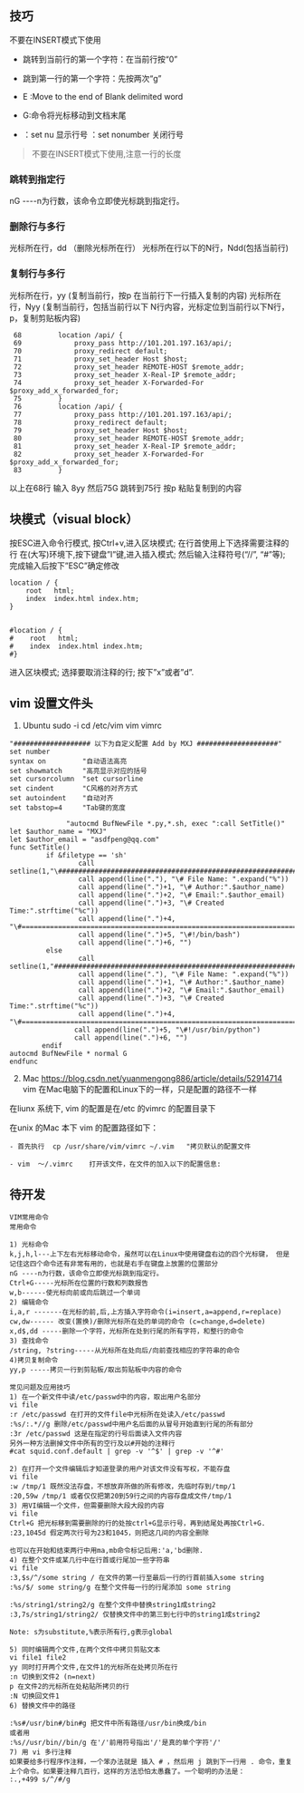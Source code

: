 ## 技巧
不要在INSERT模式下使用

* 跳转到当前行的第一个字符：在当前行按“0”
* 跳到第一行的第一个字符：先按两次“g”
* E :Move to the end of Blank delimited word
* G:命令将光标移动到文档末尾

* ：set nu 显示行号   ：set nonumber 关闭行号

> 不要在INSERT模式下使用,注意一行的长度
### 跳转到指定行
nG ----n为行数，该命令立即使光标跳到指定行。

### 删除行与多行
光标所在行，dd （删除光标所在行）
光标所在行以下的N行，Ndd(包括当前行)

### 复制行与多行
光标所在行，yy (复制当前行，按p 在当前行下一行插入复制的内容)
光标所在行，Nyy (复制当前行，包括当前行以下 N行内容，光标定位到当前行以下N行，p，复制剪贴板内容)
```
 68         location /api/ {
 69             proxy_pass http://101.201.197.163/api/;
 70             proxy_redirect default;
 71             proxy_set_header Host $host;
 72             proxy_set_header REMOTE-HOST $remote_addr;
 73             proxy_set_header X-Real-IP $remote_addr;
 74             proxy_set_header X-Forwarded-For $proxy_add_x_forwarded_for;
 75         }
 76         location /api/ {
 77             proxy_pass http://101.201.197.163/api/;
 78             proxy_redirect default;
 79             proxy_set_header Host $host;
 80             proxy_set_header REMOTE-HOST $remote_addr;
 81             proxy_set_header X-Real-IP $remote_addr;
 82             proxy_set_header X-Forwarded-For $proxy_add_x_forwarded_for;
 83         }
 ```
 以上在68行 输入 8yy 然后75G 跳转到75行 按p 粘贴复制到的内容

## 块模式（visual block）
按ESC进入命令行模式, 按Ctrl+v,进入区块模式;
在行首使用上下选择需要注释的行
在(大写)环境下,按下键盘”I”键,进入插入模式;
然后输入注释符号(“//”, “#”等);
完成输入后按下”ESC”确定修改
```
location / {
    root   html;
    index  index.html index.htm;
}


#location / {
#    root   html;
#    index  index.html index.htm;
#}

```
进入区块模式;
选择要取消注释的行;
按下”x”或者”d”.

## vim 设置文件头 
1. Ubuntu
sudo -i
cd /etc/vim
vim vimrc
```
"################### 以下为自定义配置 Add by MXJ ####################"
set number
syntax on         "自动语法高亮
set showmatch     "高亮显示对应的括号
set cursorcolumn  "set cursorline
set cindent       "C风格的对齐方式
set autoindent    "自动对齐
set tabstop=4     "Tab键的宽度

              "autocmd BufNewFile *.py,*.sh, exec ":call SetTitle()"
let $author_name = "MXJ"
let $author_email = "asdfpeng@qq.com"
func SetTitle()
         if &filetype == 'sh'
                 call setline(1,"\##########################################################################")
                 call append(line("."), "\# File Name: ".expand("%"))
                 call append(line(".")+1, "\# Author:".$author_name)
                 call append(line(".")+2, "\# Email:".$author_email)
                 call append(line(".")+3, "\# Created Time:".strftime("%c"))
                 call append(line(".")+4, "\#=======================================================================")
                 call append(line(".")+5, "\#!/bin/bash")
                 call append(line(".")+6, "")
         else
                 call setline(1,"###########################################################################")
                 call append(line("."), "\# File Name: ".expand("%"))
                 call append(line(".")+1, "\# Author:".$author_name)
                 call append(line(".")+2, "\# Email:".$author_email)
                 call append(line(".")+3, "\# Created Time:".strftime("%c"))
                 call append(line(".")+4, "\#=======================================================================")
                call append(line(".")+5, "\#!/usr/bin/python")
                call append(line(".")+6, "")
        endif
autocmd BufNewFile * normal G
endfunc

```
2. Mac
https://blog.csdn.net/yuanmengong886/article/details/52914714
vim 在Mac电脑下的配置和Linux下的一样，只是配置的路径不一样

在liunx 系统下, vim 的配置是在/etc 的vimrc 的配置目录下

在unix 的Mac 本下 vim 的配置路径如下：
```
- 首先执行  cp /usr/share/vim/vimrc ~/.vim   "拷贝默认的配置文件

- vim  ～/.vimrc    打开该文件，在文件的加入以下的配置信息:

```

## 待开发
```
VIM常用命令
常用命令

1) 光标命令
k,j,h,l---上下左右光标移动命令，虽然可以在Linux中使用键盘右边的四个光标键， 但是记住这四个命令还有非常有用的，也就是右手在键盘上放置的位置部分
nG ----n为行数，该命令立即使光标跳到指定行。
Ctrl+G-----光标所在位置的行数和列数报告
w,b------使光标向前或向后跳过一个单词
2) 编辑命令
i,a,r -------在光标的前,后,上方插入字符命令(i=insert,a=append,r=replace) 
cw,dw------ 改变(置换)/删除光标所在处的单词的命令 (c=change,d=delete) 
x,d$,dd -----删除一个字符，光标所在处到行尾的所有字符，和整行的命令
3) 查找命令 
/string, ?string-----从光标所在处向后/向前查找相应的字符串的命令
4)拷贝复制命令 
yy,p -----拷贝一行到剪贴板/取出剪贴板中内容的命令

常见问题及应用技巧
1) 在一个新文件中读/etc/passwd中的内容，取出用户名部分 
vi file 
:r /etc/passwd 在打开的文件file中光标所在处读入/etc/passwd 
:%s/:.*//g 删除/etc/passwd中用户名后面的从冒号开始直到行尾的所有部分 
:3r /etc/passwd 这是在指定的行号后面读入文件内容
另外一种方法删掉文件中所有的空行及以#开始的注释行 
#cat squid.conf.default | grep -v '^$' | grep -v '^#' 

2) 在打开一个文件编辑后才知道登录的用户对该文件没有写权，不能存盘
vi file
:w /tmp/1 既然没法存盘，不想放弃所做的所有修改，先临时存到/tmp/1
:20,59w /tmp/1 或者仅仅把第20到59行之间的内容存盘成文件/tmp/1
3) 用VI编辑一个文件，但需要删除大段大段的内容 
vi file 
Ctrl+G 把光标移到需要删除的行的处按ctrl+G显示行号，再到结尾处再按Ctrl+G. 
:23,1045d 假定两次行号为23和1045，则把这几间的内容全删除

也可以在开始和结束两行中用ma,mb命令标记后用:'a,'bd删除.
4) 在整个文件或某几行中在行首或行尾加一些字符串 
vi file 
:3,$s/^/some string / 在文件的第一行至最后一行的行首前插入some string 
:%s/$/ some string/g 在整个文件每一行的行尾添加 some string 

:%s/string1/string2/g 在整个文件中替换string1成string2 
:3,7s/string1/string2/ 仅替换文件中的第三到七行中的string1成string2 

Note: s为substitute,%表示所有行,g表示global 

5) 同时编辑两个文件,在两个文件中拷贝剪贴文本 
vi file1 file2 
yy 同时打开两个文件,在文件1的光标所在处拷贝所在行 
:n 切换到文件2 (n=next) 
p 在文件2的光标所在处粘贴所拷贝的行 
:N 切换回文件1
6) 替换文件中的路径 

:%s#/usr/bin#/bin#g 把文件中所有路径/usr/bin换成/bin 
或者用 
:%s//usr/bin//bin/g 在'/'前用符号指出'/'是真的单个字符'/'
7) 用 vi 多行注释
如果要给多行程序作注释，一个笨办法就是 插入 # ，然后用 j 跳到下一行用 . 命令，重复上个命令。如果要注释几百行，这样的方法恐怕太愚蠢了。一个聪明的办法是：
:.,+499 s/^/#/g
```